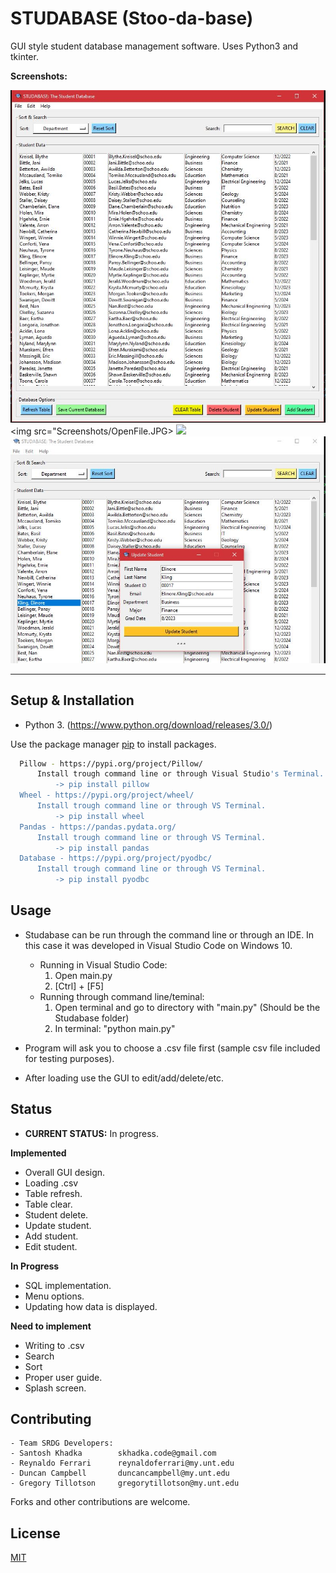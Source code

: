 # STUDABASE (Stoo-da-base)
GUI style student database management software. Uses Python3 and tkinter.

**Screenshots:**

<img src="Screenshots/Studa1.JPG"> <img src="Screenshots/OpenFile.JPG>
<img src="Screenshots/AddStudent.JPG"> <img src="Screenshots/UpdateStudent.JPG">

_______________________
## Setup & Installation
- Python 3. (https://www.python.org/download/releases/3.0/)


Use the package manager [pip](https://pip.pypa.io/en/stable/) to install packages.

```bash
  Pillow - https://pypi.org/project/Pillow/
      Install trough command line or through Visual Studio's Terminal.
          -> pip install pillow
  Wheel - https://pypi.org/project/wheel/
      Install trough command line or through VS Terminal.
          -> pip install wheel
  Pandas - https://pandas.pydata.org/
      Install trough command line or through VS Terminal.
          -> pip install pandas
  Database - https://pypi.org/project/pyodbc/
      Install trough command line or through VS Terminal.
          -> pip install pyodbc
```

## Usage
+ Studabase can be run through the command line or through an IDE. In this case it was developed in Visual Studio Code on Windows 10.
    - Running in Visual Studio Code:
        1. Open main.py
        2. [Ctrl] + [F5]
    - Running through command line/teminal:
        1. Open terminal and go to directory with "main.py" (Should be the Studabase folder)
        2. In terminal: "python main.py"
        
+ Program will ask you to choose a .csv file first (sample csv file included for testing purposes).
+ After loading use the GUI to edit/add/delete/etc.

## Status
- **CURRENT STATUS:** In progress.

**Implemented**
- Overall GUI design.
- Loading .csv
- Table refresh.
- Table clear.
- Student delete.
- Update student.
- Add student.
- Edit student.

**In Progress**
- SQL implementation.
- Menu options.
- Updating how data is displayed.

**Need to implement**
- Writing to .csv
- Search
- Sort
- Proper user guide. 
- Splash screen.


## Contributing
	- Team SRDG Developers:
    - Santosh Khadka        skhadka.code@gmail.com
    - Reynaldo Ferrari      reynaldoferrari@my.unt.edu
    - Duncan Campbell       duncancampbell@my.unt.edu
    - Gregory Tillotson     gregorytillotson@my.unt.edu

Forks and other contributions are welcome.

## License
[MIT](https://choosealicense.com/licenses/mit/)
